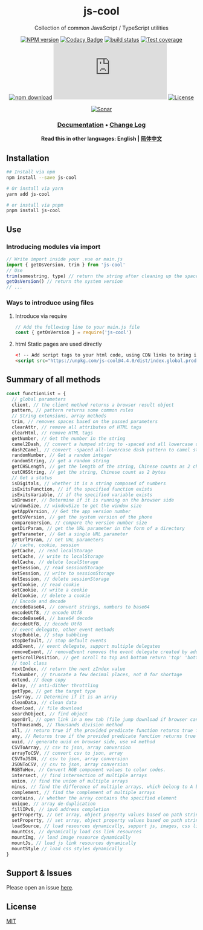 <div style="text-align: center;" align="center">

# js-cool

Collection of common JavaScript / TypeScript utilities

[![NPM version][npm-image]][npm-url]
[![Codacy Badge][codacy-image]][codacy-url]
[![build status][travis-image]][travis-url]
[![Test coverage][codecov-image]][codecov-url]
[![npm download][download-image]][download-url]
[![gzip][gzip-image]][gzip-url]
[![License][license-image]][license-url]

[![Sonar][sonar-image]][sonar-url]

</div>

<div style="text-align: center; margin-bottom: 20px;" align="center">

### **[Documentation](https://www.saqqdy.com/js-cool)** • **[Change Log](./CHANGELOG.md)**

**Read this in other languages: English | [简体中文](./README-zh_CN.md)**

</div>

## Installation

```bash
## Install via npm
npm install --save js-cool

# Or install via yarn
yarn add js-cool

# or install via pnpm
pnpm install js-cool
```

## Use

### Introducing modules via import

```js
// Write import inside your .vue or main.js
import { getOsVersion, trim } from 'js-cool'
// Use
trim(somestring, type) // return the string after cleaning up the spaces
getOsVersion() // return the system version
// ...
```

### Ways to introduce using files

1. Introduce via require

   ```js
   // Add the following line to your main.js file
   const { getOsVersion } = require('js-cool')
   ```

2. html Static pages are used directly

   ```html
   <! -- Add script tags to your html code, using CDN links to bring in -->
   <script src="https://unpkg.com/js-cool@4.4.0/dist/index.global.prod.js"></script>
   ```

## Summary of all methods

```js
const functionList = {
  // global parameters
  client, // the client method returns a browser result object
  pattern, // pattern returns some common rules
  // String extensions, array methods
  trim, // removes spaces based on the passed parameters
  clearAttr, // remove all attributes of HTML tags
  clearHtml, // remove HTML tags
  getNumber, // Get the number in the string
  camel2Dash, // convert a humped string to -spaced and all lowercase dash mode
  dash2Camel, // convert -spaced all-lowercase dash pattern to camel string
  randomNumber, // Get a random integer
  randomString, // get a random string
  getCHSLength, // get the length of the string, Chinese counts as 2 characters
  cutCHSString, // get the string, Chinese count as 2 bytes
  // Get a status
  isDigitals, // whether it is a string composed of numbers
  isExitsFunction, // if the specified function exists
  isExitsVariable, // if the specified variable exists
  inBrowser, // Determine if it is running on the browser side
  windowSize, // windowSize to get the window size
  getAppVersion, // Get the app version number
  getOsVersion, // get the system version of the phone
  compareVersion, // compare the version number size
  getDirParam, // get the URL parameter in the form of a directory
  getParameter, // Get a single URL parameter
  getUrlParam, // Get URL parameters
  // cache, cookie, session
  getCache, // read localStorage
  setCache, // write to localStorage
  delCache, // delete localStorage
  getSession, // read sessionStorage
  setSession, // write to sessionStorage
  delSession, // delete sessionStorage
  getCookie, // read cookie
  setCookie, // write a cookie
  delCookie, // delete a cookie
  // Encode and decode
  encodeBase64, // convert strings, numbers to base64
  encodeUtf8, // encode Utf8
  decodeBase64, // base64 decode
  decodeUtf8, // decode Utf8
  // event delegate, other event methods
  stopBubble, // stop bubbling
  stopDefault, // stop default events
  addEvent, // event delegate, support multiple delegates
  removeEvent, // removeEvent removes the event delegate created by addEvent
  getScrollPosition, // get scroll to top and bottom return 'top' 'bottom', recommend using flow limit
  // tool class
  nextIndex, // return the next zIndex value
  fixNumber, // truncate a few decimal places, not 0 for shortage
  extend, // deep copy
  delay, // anti-dither throttling
  getType, // get the target type
  isArray, // Determine if it is an array
  cleanData, // clean data
  download, // file download
  searchObject, // find object
  openUrl, // open link in a new tab (file jump download if browser can't parse)
  toThousands, // Thousands division method
  all, // return true if the provided predicate function returns true for all elements in a set, otherwise return false.
  any, // Returns true if the provided predicate function returns true for at least one element of a set, false otherwise.
  uuid, // generate uuid on browser side, use v4 method
  CSVToArray, // csv to json, array conversion
  arrayToCSV, // convert csv to json, array
  CSVToJSON, // csv to json, array conversion
  JSONToCSV, // csv to json, array conversion
  RGBToHex, // Convert RGB component values to color codes.
  intersect, // find intersection of multiple arrays
  union, // find the union of multiple arrays
  minus, // find the difference of multiple arrays, which belong to A but not B/C/D... elements of
  complement, // find the complement of multiple arrays
  contains, // whether the array contains the specified element
  unique, // array de-duplication
  fillIPv6, // ipv6 address completion
  getProperty, // Get array, object property values based on path string
  setProperty, // set array, object property values based on path string
  loadSource, // load resources dynamically, support js, images, css links, css style strings
  mountCss, // dynamically load css link resources
  mountImg, // load image resource dynamically
  mountJs, // load js link resources dynamically
  mountStyle // load css styles dynamically
}
```

## Support & Issues

Please open an issue [here](https://github.com/saqqdy/js-cool/issues).

## License

[MIT](LICENSE)

[npm-image]: https://img.shields.io/npm/v/js-cool.svg?style=flat-square
[npm-url]: https://npmjs.org/package/js-cool
[codacy-image]: https://app.codacy.com/project/badge/Grade/f70d4880e4ad4f40aa970eb9ee9d0696
[codacy-url]: https://www.codacy.com/gh/saqqdy/js-cool/dashboard?utm_source=github.com&utm_medium=referral&utm_content=saqqdy/js-cool&utm_campaign=Badge_Grade
[travis-image]: https://travis-ci.com/saqqdy/js-cool.svg?branch=master
[travis-url]: https://travis-ci.com/saqqdy/js-cool
[codecov-image]: https://img.shields.io/codecov/c/github/saqqdy/js-cool.svg?style=flat-square
[codecov-url]: https://codecov.io/github/saqqdy/js-cool?branch=master
[download-image]: https://img.shields.io/npm/dm/js-cool.svg?style=flat-square
[download-url]: https://npmjs.org/package/js-cool
[gzip-image]: http://img.badgesize.io/https://unpkg.com/js-cool/dist/index.global.prod.js?compression=gzip&label=gzip%20size:%20JS
[gzip-url]: http://img.badgesize.io/https://unpkg.com/js-cool/dist/index.global.prod.js?compression=gzip&label=gzip%20size:%20JS
[license-image]: https://img.shields.io/badge/License-MIT-blue.svg
[license-url]: LICENSE
[sonar-image]: https://sonarcloud.io/api/project_badges/quality_gate?project=saqqdy_js-cool
[sonar-url]: https://sonarcloud.io/dashboard?id=saqqdy_js-cool
